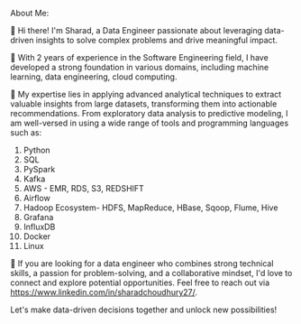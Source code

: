 About Me:

👋 Hi there! I'm Sharad, a Data Engineer passionate about leveraging data-driven insights to solve complex problems and drive meaningful impact. 

💼 With 2 years of experience in the Software Engineering field, I have developed a strong foundation in various domains, including machine learning, data engineering, cloud computing. 

🔬 My expertise lies in applying advanced analytical techniques to extract valuable insights from large datasets, transforming them into actionable recommendations. 
From exploratory data analysis to predictive modeling, I am well-versed in using a wide range of tools and programming languages such as:
1. Python
2. SQL
3. PySpark
4. Kafka
5. AWS - EMR, RDS, S3, REDSHIFT
6. Airflow
7. Hadoop Ecosystem- HDFS, MapReduce, HBase, Sqoop, Flume, Hive
8. Grafana
9. InfluxDB
10. Docker
11. Linux

🌟 If you are looking for a data engineer who combines strong technical skills, a passion for problem-solving, and a collaborative mindset, I'd love to connect and explore potential opportunities. 
Feel free to reach out via https://www.linkedin.com/in/sharadchoudhury27/.

Let's make data-driven decisions together and unlock new possibilities!




